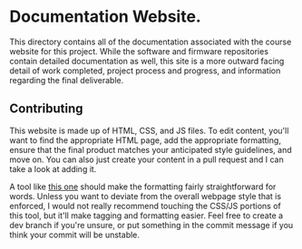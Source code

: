 # Documentation Website.

This directory contains all of the documentation associated with the course website for this project. While the software and firmware repositories
contain detailed documentation as well, this site is a more outward facing detail of work completed, project process and progress,
and information regarding the final deliverable.

## Contributing
This website is made up of HTML, CSS, and JS files. To edit content, you'll want to find the appropriate HTML page, add the appropriate 
formatting, ensure that the final product matches your anticipated style guidelines, and move on. You can also just create your content in 
a pull request and I can take a look at adding it.

A tool like [this one](https://html-online.com/editor/) should make the formatting fairly straightforward for words. Unless you want to 
deviate from the overall webpage style that is enforced, I would not really recommend touching the CSS/JS portions of this tool, but it'll
make tagging and formatting easier. Feel free to create a dev branch if you're unsure, or put something in the commit message
if you think your commit will be unstable.
